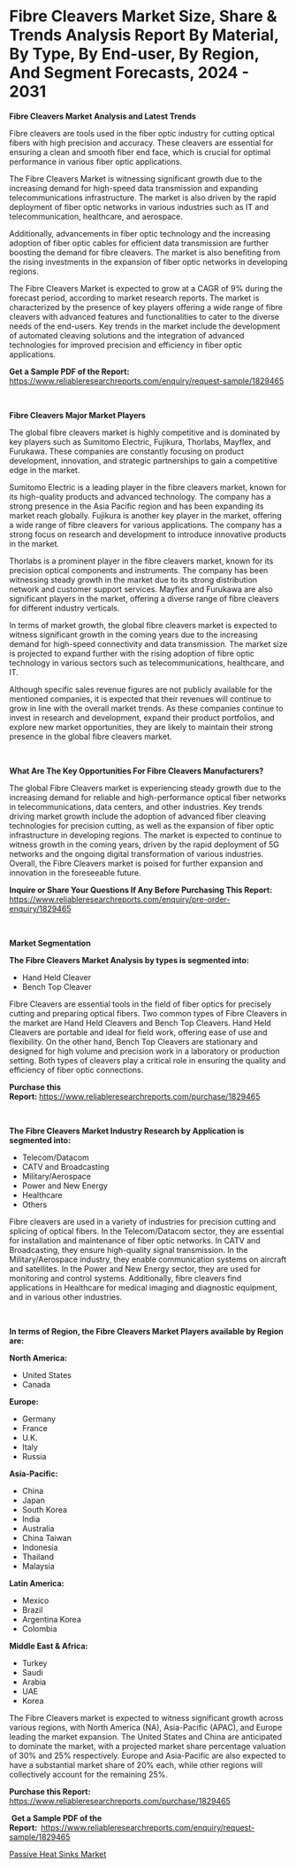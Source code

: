 <p><h1>Fibre Cleavers Market Size, Share & Trends Analysis Report By Material, By Type, By End-user, By Region, And Segment Forecasts, 2024 - 2031</h1></p><p><strong>Fibre Cleavers Market Analysis and Latest Trends</strong></p>
<p><p>Fibre cleavers are tools used in the fiber optic industry for cutting optical fibers with high precision and accuracy. These cleavers are essential for ensuring a clean and smooth fiber end face, which is crucial for optimal performance in various fiber optic applications.</p><p>The Fibre Cleavers Market is witnessing significant growth due to the increasing demand for high-speed data transmission and expanding telecommunications infrastructure. The market is also driven by the rapid deployment of fiber optic networks in various industries such as IT and telecommunication, healthcare, and aerospace.</p><p>Additionally, advancements in fiber optic technology and the increasing adoption of fiber optic cables for efficient data transmission are further boosting the demand for fibre cleavers. The market is also benefiting from the rising investments in the expansion of fiber optic networks in developing regions.</p><p>The Fibre Cleavers Market is expected to grow at a CAGR of 9% during the forecast period, according to market research reports. The market is characterized by the presence of key players offering a wide range of fibre cleavers with advanced features and functionalities to cater to the diverse needs of the end-users. Key trends in the market include the development of automated cleaving solutions and the integration of advanced technologies for improved precision and efficiency in fiber optic applications.</p></p>
<p><strong>Get a Sample PDF of the Report:&nbsp;</strong> <a href="https://www.reliableresearchreports.com/enquiry/request-sample/1829465">https://www.reliableresearchreports.com/enquiry/request-sample/1829465</a></p>
<p>&nbsp;</p>
<p><strong>Fibre Cleavers Major Market Players</strong></p>
<p><p>The global fibre cleavers market is highly competitive and is dominated by key players such as Sumitomo Electric, Fujikura, Thorlabs, Mayflex, and Furukawa. These companies are constantly focusing on product development, innovation, and strategic partnerships to gain a competitive edge in the market.</p><p>Sumitomo Electric is a leading player in the fibre cleavers market, known for its high-quality products and advanced technology. The company has a strong presence in the Asia Pacific region and has been expanding its market reach globally. Fujikura is another key player in the market, offering a wide range of fibre cleavers for various applications. The company has a strong focus on research and development to introduce innovative products in the market.</p><p>Thorlabs is a prominent player in the fibre cleavers market, known for its precision optical components and instruments. The company has been witnessing steady growth in the market due to its strong distribution network and customer support services. Mayflex and Furukawa are also significant players in the market, offering a diverse range of fibre cleavers for different industry verticals.</p><p>In terms of market growth, the global fibre cleavers market is expected to witness significant growth in the coming years due to the increasing demand for high-speed connectivity and data transmission. The market size is projected to expand further with the rising adoption of fibre optic technology in various sectors such as telecommunications, healthcare, and IT.</p><p>Although specific sales revenue figures are not publicly available for the mentioned companies, it is expected that their revenues will continue to grow in line with the overall market trends. As these companies continue to invest in research and development, expand their product portfolios, and explore new market opportunities, they are likely to maintain their strong presence in the global fibre cleavers market.</p></p>
<p>&nbsp;</p>
<p><strong>What Are The Key Opportunities For Fibre Cleavers Manufacturers?</strong></p>
<p><p>The global Fibre Cleavers market is experiencing steady growth due to the increasing demand for reliable and high-performance optical fiber networks in telecommunications, data centers, and other industries. Key trends driving market growth include the adoption of advanced fiber cleaving technologies for precision cutting, as well as the expansion of fiber optic infrastructure in developing regions. The market is expected to continue to witness growth in the coming years, driven by the rapid deployment of 5G networks and the ongoing digital transformation of various industries. Overall, the Fibre Cleavers market is poised for further expansion and innovation in the foreseeable future.</p></p>
<p><strong>Inquire or Share Your Questions If Any Before Purchasing This Report:</strong> <a href="https://www.reliableresearchreports.com/enquiry/pre-order-enquiry/1829465">https://www.reliableresearchreports.com/enquiry/pre-order-enquiry/1829465</a></p>
<p>&nbsp;</p>
<p><strong>Market Segmentation</strong></p>
<p><strong>The Fibre Cleavers Market Analysis by types is segmented into:</strong></p>
<p><ul><li>Hand Held Cleaver</li><li>Bench Top Cleaver</li></ul></p>
<p><p>Fibre Cleavers are essential tools in the field of fiber optics for precisely cutting and preparing optical fibers. Two common types of Fibre Cleavers in the market are Hand Held Cleavers and Bench Top Cleavers. Hand Held Cleavers are portable and ideal for field work, offering ease of use and flexibility. On the other hand, Bench Top Cleavers are stationary and designed for high volume and precision work in a laboratory or production setting. Both types of cleavers play a critical role in ensuring the quality and efficiency of fiber optic connections.</p></p>
<p><strong>Purchase this Report:&nbsp;</strong><a href="https://www.reliableresearchreports.com/purchase/1829465">https://www.reliableresearchreports.com/purchase/1829465</a></p>
<p>&nbsp;</p>
<p><strong>The Fibre Cleavers Market Industry Research by Application is segmented into:</strong></p>
<p><ul><li>Telecom/Datacom</li><li>CATV and Broadcasting</li><li>Military/Aerospace</li><li>Power and New Energy</li><li>Healthcare</li><li>Others</li></ul></p>
<p><p>Fibre cleavers are used in a variety of industries for precision cutting and splicing of optical fibers. In the Telecom/Datacom sector, they are essential for installation and maintenance of fiber optic networks. In CATV and Broadcasting, they ensure high-quality signal transmission. In the Military/Aerospace industry, they enable communication systems on aircraft and satellites. In the Power and New Energy sector, they are used for monitoring and control systems. Additionally, fibre cleavers find applications in Healthcare for medical imaging and diagnostic equipment, and in various other industries.</p></p>
<p>&nbsp;</p>
<p><strong>In terms of Region, the Fibre Cleavers Market Players available by Region are:</strong></p>
<p>
    <p> <strong> North America: </strong>
        <ul>
            <li>United States</li>
            <li>Canada</li>
        </ul>
        </p> 
    <p> <strong> Europe: </strong>
        <ul>
            <li>Germany</li>
            <li>France</li>
            <li>U.K.</li>
            <li>Italy</li>
            <li>Russia</li>
        </ul>
        </p> 
    <p> <strong> Asia-Pacific: </strong>
        <ul>
            <li>China</li>
            <li>Japan</li>
            <li>South Korea</li>
            <li>India</li>
            <li>Australia</li>
            <li>China Taiwan</li>
            <li>Indonesia</li>
            <li>Thailand</li>
            <li>Malaysia</li>
        </ul>
        </p> 
    <p> <strong> Latin America: </strong>
        <ul>
            <li>Mexico</li>
            <li>Brazil</li>
            <li>Argentina Korea</li>
            <li>Colombia</li>
        </ul>
        </p> 
    <p> <strong> Middle East & Africa: </strong>
        <ul>
            <li>Turkey</li>
            <li>Saudi</li>
            <li>Arabia</li>
            <li>UAE</li>
            <li>Korea</li>
        </ul>
    </p>
    </p>
<p><p>The Fibre Cleavers market is expected to witness significant growth across various regions, with North America (NA), Asia-Pacific (APAC), and Europe leading the market expansion. The United States and China are anticipated to dominate the market, with a projected market share percentage valuation of 30% and 25% respectively. Europe and Asia-Pacific are also expected to have a substantial market share of 20% each, while other regions will collectively account for the remaining 25%.</p></p>
<p><strong>Purchase this Report: </strong><a href="https://www.reliableresearchreports.com/purchase/1829465">https://www.reliableresearchreports.com/purchase/1829465</a></p>
<p>&nbsp;<strong>Get a Sample PDF of the Report:&nbsp;&nbsp;</strong><a href="https://www.reliableresearchreports.com/enquiry/request-sample/1829465">https://www.reliableresearchreports.com/enquiry/request-sample/1829465</a></p>
<p><strong></strong></p>
<p><p><a href="https://github.com/BryceTownsendr/Market-Research-Report-List-4/blob/main/passive-heat-sinks-market.md">Passive Heat Sinks Market</a></p></p>